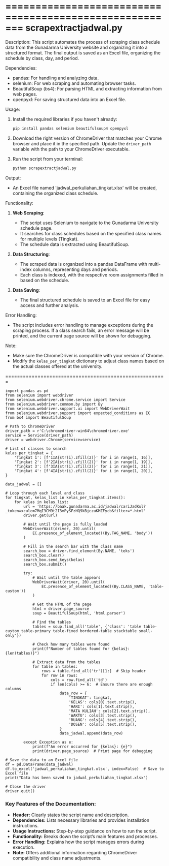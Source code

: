=======================================================
scrapextractjadwal.py
=======================================================

Description:
This script automates the process of scraping class schedule data from the Gunadarma University website 
and organizing it into a structured format. The final output is saved as an Excel file, organizing 
the schedule by class, day, and period.

Dependencies:
- pandas: For handling and analyzing data.
- selenium: For web scraping and automating browser tasks.
- BeautifulSoup (bs4): For parsing HTML and extracting information from web pages.
- openpyxl: For saving structured data into an Excel file.

Usage:
1. Install the required libraries if you haven't already:
   ```bash
   pip install pandas selenium beautifulsoup4 openpyxl
   ```

2. Download the right version of ChromeDriver that matches your Chrome browser and place it in the specified path.
   Update the `driver_path` variable with the path to your ChromeDriver executable.

3. Run the script from your terminal:
   ```bash
   python scrapextractjadwal.py
   ```

Output:
- An Excel file named 'jadwal_perkuliahan_tingkat.xlsx' will be created, containing the organized class schedule.

Functionality:
1. **Web Scraping**:
   - The script uses Selenium to navigate to the Gunadarma University schedule page.
   - It searches for class schedules based on the specified class names for multiple levels (Tingkat).
   - The schedule data is extracted using BeautifulSoup.

2. **Data Structuring**:
   - The scraped data is organized into a pandas DataFrame with multi-index columns, representing days and periods.
   - Each class is indexed, with the respective room assignments filled in based on the schedule.

3. **Data Saving**:
   - The final structured schedule is saved to an Excel file for easy access and further analysis.

Error Handling:
- The script includes error handling to manage exceptions during the scraping process. If a class search fails, an error message will be printed, and the current page source will be shown for debugging.

Note:
- Make sure the ChromeDriver is compatible with your version of Chrome.
- Modify the `kelas_per_tingkat` dictionary to adjust class names based on the actual classes offered at the university.

=======================================================

```
import pandas as pd
from selenium import webdriver
from selenium.webdriver.chrome.service import Service
from selenium.webdriver.common.by import By
from selenium.webdriver.support.ui import WebDriverWait
from selenium.webdriver.support import expected_conditions as EC
from bs4 import BeautifulSoup

# Path to ChromeDriver
driver_path = r'C:\chromedriver-win64\chromedriver.exe'
service = Service(driver_path)
driver = webdriver.Chrome(service=service)

# List of classes to search
kelas_per_tingkat = {
    'Tingkat 1': [f'1IA{str(i).zfill(2)}' for i in range(1, 16)],
    'Tingkat 2': [f'2IA{str(i).zfill(2)}' for i in range(1, 19)],
    'Tingkat 3': [f'3IA{str(i).zfill(2)}' for i in range(1, 21)],
    'Tingkat 4': [f'4IA{str(i).zfill(2)}' for i in range(1, 20)],
}

data_jadwal = []

# Loop through each level and class
for tingkat, kelas_list in kelas_per_tingkat.items():
    for kelas in kelas_list:
        url = 'https://baak.gunadarma.ac.id/jadwal/cariJadKul?_token=xculcm7MqI3CM9t2I3mPySFzHQ9kBjczuKMZFycb&filter=*.html'
        driver.get(url)

        # Wait until the page is fully loaded
        WebDriverWait(driver, 20).until(
            EC.presence_of_element_located((By.TAG_NAME, 'body'))
        )

        # Fill in the search bar with the class name
        search_box = driver.find_element(By.NAME, 'teks')
        search_box.clear()
        search_box.send_keys(kelas)
        search_box.submit()

        try:
            # Wait until the table appears
            WebDriverWait(driver, 20).until(
                EC.presence_of_element_located((By.CLASS_NAME, 'table-custom'))
            )
            
            # Get the HTML of the page
            html = driver.page_source
            soup = BeautifulSoup(html, 'html.parser')
            
            # Find the tables
            tables = soup.find_all('table', {'class': 'table table-custom table-primary table-fixed bordered-table stacktable small-only'})

            # Check how many tables were found
            print(f"Number of tables found for {kelas}: {len(tables)}")
            
            # Extract data from the tables
            for table in tables:
                rows = table.find_all('tr')[1:]  # Skip header
                for row in rows:
                    cols = row.find_all('td')
                    if len(cols) >= 6:  # Ensure there are enough columns
                        data_row = {
                            'TINGKAT': tingkat,
                            'KELAS': cols[0].text.strip(),
                            'HARI': cols[1].text.strip(),
                            'MATA KULIAH': cols[2].text.strip(),
                            'WAKTU': cols[3].text.strip(),
                            'RUANG': cols[4].text.strip(),
                            'DOSEN': cols[5].text.strip(),
                        }
                        data_jadwal.append(data_row)
        
        except Exception as e:
            print(f"An error occurred for {kelas}: {e}")
            print(driver.page_source)  # Print page for debugging

# Save the data to an Excel file
df = pd.DataFrame(data_jadwal)
df.to_excel('jadwal_perkuliahan_tingkat.xlsx', index=False)  # Save to Excel file
print("Data has been saved to jadwal_perkuliahan_tingkat.xlsx")

# Close the driver
driver.quit()
```

### Key Features of the Documentation:
- **Header:** Clearly states the script name and description.
- **Dependencies:** Lists necessary libraries and provides installation instructions.
- **Usage Instructions:** Step-by-step guidance on how to run the script.
- **Functionality:** Breaks down the script’s main features and processes.
- **Error Handling:** Explains how the script manages errors during execution.
- **Note:** Offers additional information regarding ChromeDriver compatibility and class name adjustments.
